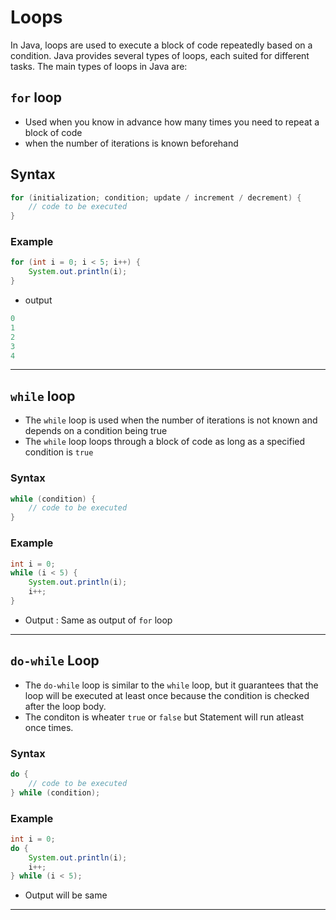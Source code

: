 # Loops

In Java, loops are used to execute a block of code repeatedly based on a condition. Java provides several types of loops, each suited for different tasks. The main types of loops in Java are:
## `for` loop

- Used when you know in advance how many times you need to repeat a block of code
- when the number of iterations is known beforehand
## Syntax

``` java
for (initialization; condition; update / increment / decrement) {
    // code to be executed
}
```

### Example 

``` java
for (int i = 0; i < 5; i++) {
    System.out.println(i);
}

```
- output

``` java
0
1
2
3
4
```

---

## `while` loop

- The `while` loop is used when the number of iterations is not known and depends on a condition being true
- The `while` loop loops through a block of code as long as a specified condition is `true` 

### Syntax

``` java
while (condition) {
    // code to be executed
}
```

### Example

``` java
int i = 0;
while (i < 5) {
    System.out.println(i);
    i++;
}

```

- Output : Same as output of `for` loop

---

## `do-while` Loop

- The `do-while` loop is similar to the `while` loop, but it guarantees that the loop will be executed at least once because the condition is checked after the loop body.
- The conditon is wheater `true` or `false` but Statement will run atleast once times. 
### Syntax

``` java
do {
    // code to be executed
} while (condition);

```

### Example

``` java
int i = 0;
do {
    System.out.println(i);
    i++;
} while (i < 5);

``` 

- Output will be same

---
